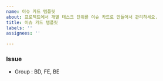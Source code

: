 ```yaml
---
name: 이슈 카드 템플릿
about: 프로젝트에서 개별 태스크 단위를 이슈 카드로 만들어서 관리하세요.
title: 이슈 카드 템플릿
labels: ''
assignees: ''

---
```


### Issue
- Group : BD, FE, BE
